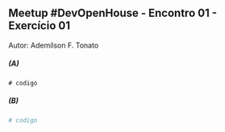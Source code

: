 ## Meetup #DevOpenHouse - Encontro 01 - Exercício 01
Autor: Ademílson F. Tonato

##### (A)
```
# codigo
```

##### (B)
```python
# codigo
```

